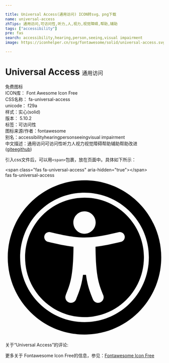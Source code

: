 ```yaml
---

title: Universal Access(通用访问) ICON转svg、png下载
name: universal-access
zhTips: 通用访问,可访问性,听力,人,视力,视觉障碍,帮助,辅助
tags: ["accessibility"]
pre: fas
search: accessibility,hearing,person,seeing,visual impairment
image: https://iconhelper.cn/svg/fontawesome/solid/universal-access.svg

---
```


# Universal Access  <small style="font-size: 60%;font-weight: 100">通用访问</small>


<div class="detail-page">
<p>
<span><span class="badge-success badge">免费图标</span> </span>
<br/>
<span>
ICON库：
<span class="badge-secondary badge">Font Awesome Icon Free</span> 
</span>
<br/>
<span>
CSS名称：
<span class="badge-secondary badge">fa-universal-access</span> 
</span>
<br/>
<span>
unicode：
<span class="badge-secondary badge">f29a</span> 
<copy-btn content='f29a' btn-title=""></copy-btn>
<copy-btn :content='String.fromCodePoint(parseInt("f29a", 16))' btn-title="复制U"></copy-btn>
</span><br/><span>样式：<span class="badge-light badge">实心(solid)</span></span>
<br/>
<span>
版本：
<span class="badge-secondary badge">5.10.2</span> 
</span><br/><span>标签：<span class="badge-light badge"><router-link to="/tags/accessibility.html">可访问性</router-link></span></span>
<br/>
<span>图标来源/作者：<span class="badge-light badge">fontawesome</span></span> 
<br/>
<span>别名：<span class="badge-light badge">accessibility</span><span class="badge-light badge">hearing</span><span class="badge-light badge">person</span><span class="badge-light badge">seeing</span><span class="badge-light badge">visual impairment</span></span><br/><span class="zh-detail">中文描述：<span class="badge-primary badge">通用访问</span><span class="badge-primary badge">可访问性</span><span class="badge-primary badge">听力</span><span class="badge-primary badge">人</span><span class="badge-primary badge">视力</span><span class="badge-primary badge">视觉障碍</span><span class="badge-primary badge">帮助</span><span class="badge-primary badge">辅助</span><span class="help-link"><span>帮助改进</span>(<a href="https://gitee.com/liuwave/icon-helper/edit/master/json/fontawesome/solid/universal-access.json" target="_blank" rel="noopener noreferrer">gitee</a><a href="https://github.com/liuwave/icon-helper/edit/master/json/fontawesome/solid/universal-access.json" target="_blank" rel="noopener noreferrer">github</a></span>)</span><br/>
</p>
</div>
<div class="alert alert-dark">
  <i class="fas fa-universal-access fa-xs"></i>
  <i class="fas fa-universal-access fa-sm"></i>
  <i class="fas fa-universal-access fa-lg"></i>
  <i class="fas fa-universal-access fa-2x"></i>
  <i class="fas fa-universal-access fa-3x"></i>
  <i class="fas fa-universal-access fa-5x"></i>
  <i class="fas fa-universal-access fa-7x"></i>
</div>
<div>
  <p>引入css文件后，可以用<code>&lt;span&gt;</code>包裹，放在页面中。具体如下所示：    
  </p>
  <div class="alert alert-primary" style="font-size: 14px">
    &lt;span class="fas fa-universal-access" aria-hidden="true"&gt;&lt;/span&gt;
    <copy-btn content='<span class="fas fa-universal-access" aria-hidden="true"></span>'></copy-btn>
  </div>
  <div class="alert alert-secondary">
    <i class="fas fa-universal-access"
    style="font-size: 24px"
    aria-hidden="true"></i> fas fa-universal-access
    <copy-btn content="fas fa-universal-access" btn-title="复制图标名称"></copy-btn>
  </div>
</div>
<div id="svg" class="svg-wrap">
<svg xmlns="http://www.w3.org/2000/svg" viewBox="0 0 512 512"><path d="M256 48c114.953 0 208 93.029 208 208 0 114.953-93.029 208-208 208-114.953 0-208-93.029-208-208 0-114.953 93.029-208 208-208m0-40C119.033 8 8 119.033 8 256s111.033 248 248 248 248-111.033 248-248S392.967 8 256 8zm0 56C149.961 64 64 149.961 64 256s85.961 192 192 192 192-85.961 192-192S362.039 64 256 64zm0 44c19.882 0 36 16.118 36 36s-16.118 36-36 36-36-16.118-36-36 16.118-36 36-36zm117.741 98.023c-28.712 6.779-55.511 12.748-82.14 15.807.851 101.023 12.306 123.052 25.037 155.621 3.617 9.26-.957 19.698-10.217 23.315-9.261 3.617-19.699-.957-23.316-10.217-8.705-22.308-17.086-40.636-22.261-78.549h-9.686c-5.167 37.851-13.534 56.208-22.262 78.549-3.615 9.255-14.05 13.836-23.315 10.217-9.26-3.617-13.834-14.056-10.217-23.315 12.713-32.541 24.185-54.541 25.037-155.621-26.629-3.058-53.428-9.027-82.141-15.807-8.6-2.031-13.926-10.648-11.895-19.249s10.647-13.926 19.249-11.895c96.686 22.829 124.283 22.783 220.775 0 8.599-2.03 17.218 3.294 19.249 11.895 2.029 8.601-3.297 17.219-11.897 19.249z"/></svg>
</div>
<detail full-name='fa-universal-access'></detail>
<div>
<p>关于“Universal Access”的评论:</p>
</div>
<Vssue title="关于“Universal Access”的评论" ></Vssue>    
<div><p>更多关于  Fontawesome Icon Free的信息，参见：<a target="_blank" href="https://iconhelper.cn/fontawesome.html">Fontawesome Icon Free</a>
</p></div>
